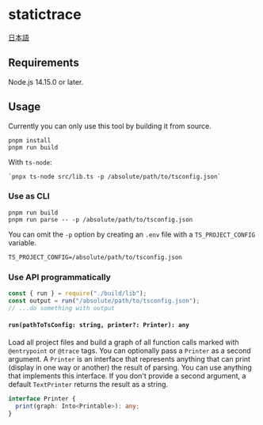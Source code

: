 # statictrace

[日本語](README.JP.md)

## Requirements

Node.js 14.15.0 or later.

## Usage

Currently you can only use this tool by building it from source.

```
pnpm install
pnpm run build
```

With `ts-node`:

```
`pnpx ts-node src/lib.ts -p /absolute/path/to/tsconfig.json`
```

### Use as CLI

```
pnpm run build
pnpm run parse -- -p /absolute/path/to/tsconfig.json
```

You can omit the `-p` option by creating an `.env` file with a `TS_PROJECT_CONFIG` variable.

```
TS_PROJECT_CONFIG=/absolute/path/to/tsconfig.json
```

### Use API programmatically

```js
const { run } = require("./build/lib");
const output = run("/absolute/path/to/tsconfig.json");
// ...do something with output
```

#### `run(pathToTsConfig: string, printer?: Printer): any`

Load all project files and build a graph of all function calls marked with `@entrypoint` or `@trace` tags. You can optionally pass a `Printer` as a second argument. A `Printer` is an interface that represents anything that can print (display in one way or another) the result of parsing. You can use anything that implements this interface. If you don't provide a second argument, a default `TextPrinter` returns the result as a string.

```ts
interface Printer {
  print(graph: Into<Printable>): any;
}
```
